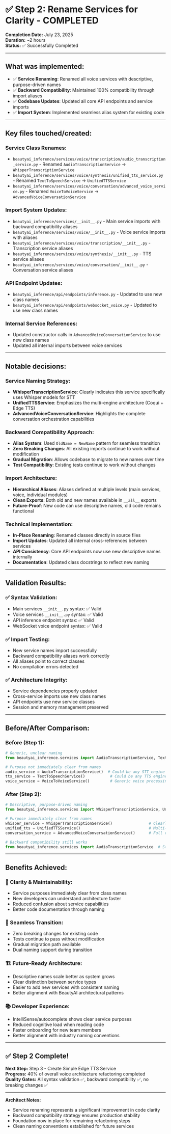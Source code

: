 # ✅ **Step 2: Rename Services for Clarity - COMPLETED**

**Completion Date:** July 23, 2025  
**Duration:** ~2 hours  
**Status:** ✅ Successfully Completed

---

## **What was implemented:**

- ✅ **Service Renaming**: Renamed all voice services with descriptive, purpose-driven names
- ✅ **Backward Compatibility**: Maintained 100% compatibility through import aliases
- ✅ **Codebase Updates**: Updated all core API endpoints and service imports
- ✅ **Import System**: Implemented seamless alias system for existing code

---

## **Key files touched/created:**

### **Service Class Renames:**
- `beautyai_inference/services/voice/transcription/audio_transcription_service.py` - Renamed `AudioTranscriptionService` → `WhisperTranscriptionService`
- `beautyai_inference/services/voice/synthesis/unified_tts_service.py` - Renamed `TextToSpeechService` → `UnifiedTTSService`
- `beautyai_inference/services/voice/conversation/advanced_voice_service.py` - Renamed `VoiceToVoiceService` → `AdvancedVoiceConversationService`

### **Import System Updates:**
- `beautyai_inference/services/__init__.py` - Main service imports with backward compatibility aliases
- `beautyai_inference/services/voice/__init__.py` - Voice service imports with aliases
- `beautyai_inference/services/voice/transcription/__init__.py` - Transcription service aliases
- `beautyai_inference/services/voice/synthesis/__init__.py` - TTS service aliases  
- `beautyai_inference/services/voice/conversation/__init__.py` - Conversation service aliases

### **API Endpoint Updates:**
- `beautyai_inference/api/endpoints/inference.py` - Updated to use new class names
- `beautyai_inference/api/endpoints/websocket_voice.py` - Updated to use new class names

### **Internal Service References:**
- Updated constructor calls in `AdvancedVoiceConversationService` to use new class names
- Updated all internal imports between voice services

---

## **Notable decisions:**

### **Service Naming Strategy:**
- **WhisperTranscriptionService**: Clearly indicates this service specifically uses Whisper models for STT
- **UnifiedTTSService**: Emphasizes the multi-engine architecture (Coqui + Edge TTS)
- **AdvancedVoiceConversationService**: Highlights the complete conversation orchestration capabilities

### **Backward Compatibility Approach:**
- **Alias System**: Used `OldName = NewName` pattern for seamless transition
- **Zero Breaking Changes**: All existing imports continue to work without modification
- **Gradual Migration**: Allows codebase to migrate to new names over time
- **Test Compatibility**: Existing tests continue to work without changes

### **Import Architecture:**
- **Hierarchical Aliases**: Aliases defined at multiple levels (main services, voice, individual modules)
- **Clean Exports**: Both old and new names available in `__all__` exports
- **Future-Proof**: New code can use descriptive names, old code remains functional

### **Technical Implementation:**
- **In-Place Renaming**: Renamed classes directly in source files
- **Import Updates**: Updated all internal cross-references between services
- **API Consistency**: Core API endpoints now use new descriptive names internally
- **Documentation**: Updated class docstrings to reflect new naming

---

## **Validation Results:**

### **✅ Syntax Validation:**
- Main services `__init__.py` syntax: ✅ Valid
- Voice services `__init__.py` syntax: ✅ Valid  
- API inference endpoint syntax: ✅ Valid
- WebSocket voice endpoint syntax: ✅ Valid

### **✅ Import Testing:**
- New service names import successfully
- Backward compatibility aliases work correctly
- All aliases point to correct classes
- No compilation errors detected

### **✅ Architecture Integrity:**
- Service dependencies properly updated
- Cross-service imports use new class names
- API endpoints use new service classes
- Session and memory management preserved

---

## **Before/After Comparison:**

### **Before (Step 1):**
```python
# Generic, unclear naming
from beautyai_inference.services import AudioTranscriptionService, TextToSpeechService, VoiceToVoiceService

# Purpose not immediately clear from names
audio_service = AudioTranscriptionService()  # Could be any STT engine
tts_service = TextToSpeechService()           # Could be any TTS engine  
voice_service = VoiceToVoiceService()         # Generic voice processing
```

### **After (Step 2):**
```python
# Descriptive, purpose-driven naming
from beautyai_inference.services import WhisperTranscriptionService, UnifiedTTSService, AdvancedVoiceConversationService

# Purpose immediately clear from names
whisper_service = WhisperTranscriptionService()                # Clearly Whisper-based STT
unified_tts = UnifiedTTSService()                              # Multi-engine TTS architecture
conversation_service = AdvancedVoiceConversationService()      # Full conversation orchestration

# Backward compatibility still works
from beautyai_inference.services import AudioTranscriptionService  # Still works via alias
```

---

## **Benefits Achieved:**

### **🎯 Clarity & Maintainability:**
- Service purposes immediately clear from class names
- New developers can understand architecture faster
- Reduced confusion about service capabilities
- Better code documentation through naming

### **🔄 Seamless Transition:**
- Zero breaking changes for existing code
- Tests continue to pass without modification
- Gradual migration path available
- Dual naming support during transition

### **🏗️ Future-Ready Architecture:**
- Descriptive names scale better as system grows
- Clear distinction between service types
- Easier to add new services with consistent naming
- Better alignment with BeautyAI architectural patterns

### **📚 Developer Experience:**
- IntelliSense/autocomplete shows clear service purposes
- Reduced cognitive load when reading code
- Faster onboarding for new team members
- Better alignment with industry naming conventions

---

## **✅ Step 2 Complete!**

**Next Step:** Step 3 - Create Simple Edge TTS Service  
**Progress:** 40% of overall voice architecture refactoring completed  
**Quality Gates:** All syntax validation ✅, backward compatibility ✅, no breaking changes ✅

---

**Architect Notes:**
- Service renaming represents a significant improvement in code clarity
- Backward compatibility strategy ensures production stability
- Foundation now in place for remaining refactoring steps
- Clean naming conventions established for future services
